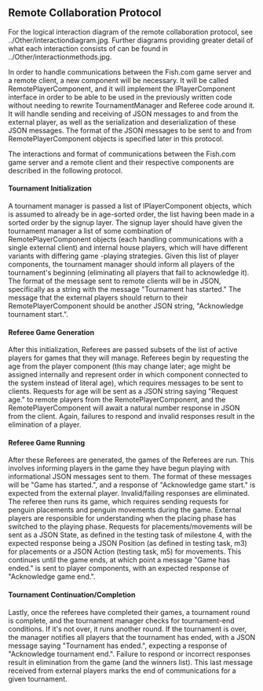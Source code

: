 ## Remote Collaboration Protocol
For the logical interaction diagram of the remote collaboration protocol, see 
 ../Other/interactiondiagram.jpg. Further diagrams providing greater detail of what each
  interaction consists of can be found in ../Other/interactionmethods.jpg.

In order to handle communications between the Fish.com game server and a remote client, a new
 component will be necessary. It will be called RemotePlayerComponent, and it will implement the
  IPlayerComponent interface in order to be able to be used in the previously written code
   without needing to rewrite TournamentManager and Referee code around it. It will handle
    sending and receiving of JSON messages to and from the external player, as well as the
     serialization and deserialization of these JSON messages. The format of the JSON messages to
      be sent to and from RemotePlayerComponent objects is specified later in this protocol. 

The interactions and format of communications between the Fish.com game server and a remote
 client and their respective components are described in the following protocol. 
 
#### Tournament Initialization
A tournament manager is passed a list of IPlayerComponent objects, which is assumed to already
 be in age-sorted order, the list having been made in a sorted order by the signup layer. The
  signup layer should have given the tournament manager a list of some combination of
   RemotePlayerComponent objects (each handling communications with a single external client) and
    internal house players, which will have different variants with differing game
    -playing strategies. Given this list of player components, the tournament manager should
     inform all players of the tournament's beginning (eliminating all players that fail to
      acknowledge it). The format of the message sent to remote clients will be in JSON,
       specifically as a string with the message "Tournament has started." The message that the 
       external players should return to their RemotePlayerComponent should be another JSON string, 
       "Acknowledge tournament start.".
         
#### Referee Game Generation
After this initialization, Referees are passed subsets of the list of active players for games
 that they will manage. Referees begin by requesting the age from the player component (this may
  change later; age might be assigned internally and represent order in which component connected
   to the system instead of literal age), which requires messages to be sent to clients. Requests
    for age will be sent as a JSON string saying "Request age." to remote players from the
     RemotePlayerComponent, and the RemotePlayerComponent will await a natural number response
      in JSON from the client. Again, failures to respond and invalid responses result in the
       elimination of a player.
       
#### Referee Game Running
After these Referees are generated, the games of the Referees are run. This involves informing
 players in the game they have begun playing with informational JSON messages sent to them. The
  format of these messages will be "Game has started.", and a response of "Acknowledge game
   start." is expected from the external player. Invalid/failing responses are eliminated. The
    referee then runs its game, which requires sending requests for penguin placements and
     penguin movements during the game. External players are responsible for understanding when
      the placing phase has switched to the playing phase. Requests for placements/movements will
       be sent as a JSON State, as defined in the testing task of milestone 4, with the expected
        response being a JSON Position (as defined in testing task, m3) for placements or
         a JSON Action (testing task, m5) for movements. This continues until the game ends, at
          which point a message "Game has ended." is sent to player components, with an expected
           response of "Acknowledge game end.". 
           
#### Tournament Continuation/Completion
Lastly, once the referees have completed their games, a tournament round is complete, and the
 tournament manager checks for tournament-end conditions. If it's not over, it runs another round. 
  If the tournament is over, the manager notifies all players that the tournament has ended, with
   a JSON message saying "Tournament has ended.", expecting a response of "Acknowledge tournament
    end.". Failure to respond or incorrect responses result in elimination from the game (and the
     winners list). This last message received from external players marks the end of
      communications for a given tournament.